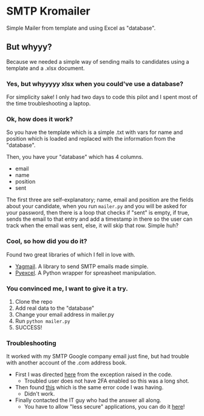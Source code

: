 # SMTP Kromailer
Simple Mailer from template and using Excel as "database".

## But whyyy?
Because we needed a simple way of sending mails to candidates using a template and a .xlsx document.

### Yes, but whyyyyy xlsx when you could've use a database?
For simplicity sake! I only had two days to code this pilot and I spent most of the time troubleshooting a laptop.

### Ok, how does it work?
So you have the template which is a simple .txt with vars for name and position which is loaded and replaced with the information from the "database".

Then, you have your "database" which has 4 columns.
- email
- name
- position
- sent

The first three are self-explanatory; name, email and position are the fields about your candidate, when you run `mailer.py` and you will be asked for your password, then there is a loop that checks if "sent" is empty, if true, sends the email
to that entry and add a timestamp in there so the user can track when the email was sent, else, it will skip that row. 
Simple huh?


### Cool, so how did you do it?
Found two great libraries of which I fell in love with.
- [Yagmail](https://github.com/kootenpv/yagmail). A library to send SMTP emails made simple.
- [Pyexcel](https://github.com/pyexcel/pyexcel). A Python wrapper for spreasheet manipulation.

### You convinced me, I want to give it a try.
1. Clone the repo
2. Add real data to the "database"
3. Change your email address in mailer.py
4. Run `python mailer.py`
5. SUCCESS!

### Troubleshooting
It worked with my SMTP Google company email just fine, but had trouble with another account of the .com address book.

- First I was directed [here](https://support.google.com/mail/answer/7126229?visit_id=1-636316842412718237-1180349011&rd=2#cantsignin) from the exception raised in the code.
  - Troubled user does not have 2FA enabled so this was a long shot.
- Then found [this](http://joequery.me/guides/python-smtp-authenticationerror/) which is the same error code I was having.
  - Didn't work.
- Finally contacted the IT guy who had the answer all along.
  - You have to allow "less secure" applications, you can do it [here](https://support.google.com/accounts/answer/6010255?hl=en)!
  
